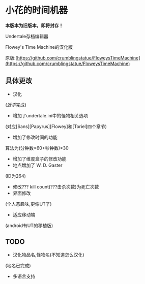# 小花的时间机器
**本版本为旧版本，即将封存！**

Undertale存档编辑器

Flowey's Time Machine的汉化版

原版:[https://github.com/crumblingstatue/FloweysTimeMachine](https://github.com/crumblingstatue/FloweysTimeMachine)
## 具体更改
- 汉化

(*近乎*完成)
- 增加了undertale.ini中的怪物相关选项

(对应\[Sans\]\[Papyrus\]\[Flowey\]和\[Toriel\]四个章节)
- 增加了修改时间的功能

算法为(分钟数\*60+秒钟数)\*30
- 增加了维度盒子的修改功能
- 地点增加了 W. D. Gaster

(ID为264)
- 修改??? kill count(???击杀次数)为死亡次数
- 界面修改

(个人恶趣味,更像UT了)
- 适应移动端

(android有UT的移植版)

## TODO
- 汉化物品名,怪物名(不知道怎么汉化)

(地名已完成)
- 多语言支持
